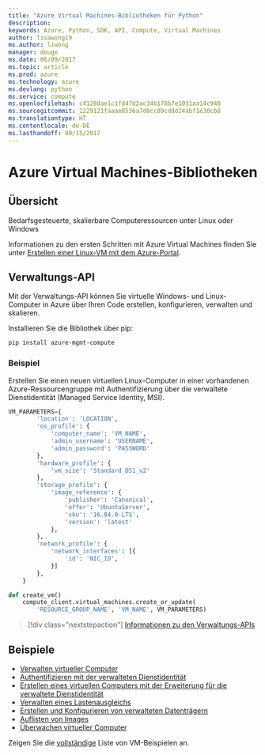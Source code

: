 ```yaml
---
title: "Azure Virtual Machines-Bibliotheken für Python"
description: 
keywords: Azure, Python, SDK, API, Compute, Virtual Machines
author: lisawong19
ms.author: liwong
manager: douge
ms.date: 06/09/2017
ms.topic: article
ms.prod: azure
ms.technology: azure
ms.devlang: python
ms.service: compute
ms.openlocfilehash: c4128dae1c1fd47d2ac34b178b7e1031aa14c948
ms.sourcegitcommit: 1229121faaae8536a7d8cc89cddd24abf1e30cb8
ms.translationtype: HT
ms.contentlocale: de-DE
ms.lasthandoff: 09/15/2017
---
```

# <a name="azure-virtual-machine-libraries"></a>Azure Virtual Machines-Bibliotheken

## <a name="overview"></a>Übersicht

Bedarfsgesteuerte, skalierbare Computeressourcen unter Linux oder Windows

Informationen zu den ersten Schritten mit Azure Virtual Machines finden Sie unter [Erstellen einer Linux-VM mit dem Azure-Portal](/azure/virtual-machines/linux/quick-create-portal).

## <a name="management-api"></a>Verwaltungs-API

Mit der Verwaltungs-API können Sie virtuelle Windows- und Linux-Computer in Azure über Ihren Code erstellen, konfigurieren, verwalten und skalieren.

Installieren Sie die Bibliothek über pip:

```bash
pip install azure-mgmt-compute 
```   

### <a name="example"></a>Beispiel

Erstellen Sie einen neuen virtuellen Linux-Computer in einer vorhandenen Azure-Ressourcengruppe mit Authentifizierung über die verwaltete Dienstidentität (Managed Service Identity, MSI).

```python
VM_PARAMETERS={
        'location': 'LOCATION',
        'os_profile': {
            'computer_name': 'VM_NAME',
            'admin_username': 'USERNAME',
            'admin_password': 'PASSWORD'
        },
        'hardware_profile': {
            'vm_size': 'Standard_DS1_v2'
        },
        'storage_profile': {
            'image_reference': {
                'publisher': 'Canonical',
                'offer': 'UbuntuServer',
                'sku': '16.04.0-LTS',
                'version': 'latest'
            },
        },
        'network_profile': {
            'network_interfaces': [{
                'id': 'NIC_ID',
            }]
        },
    }

def create_vm()
    compute_client.virtual_machines.create_or_update(
        'RESOURCE_GROUP_NAME', 'VM_NAME', VM_PARAMETERS)
```

> [!div class="nextstepaction"]
> [Informationen zu den Verwaltungs-APIs](/python/api/overview/azure/virtualmachines/managementlibrary)

## <a name="samples"></a>Beispiele

* [Verwalten virtueller Computer][1]
* [Authentifizieren mit der verwalteten Dienstidentität][2]
* [Erstellen eines virtuellen Computers mit der Erweiterung für die verwaltete Dienstidentität][3]
* [Verwalten eines Lastenausgleichs][4]
* [Erstellen und Konfigurieren von verwalteten Datenträgern][5]
* [Auflisten von Images][6] 
* [Überwachen virtueller Computer][7]

Zeigen Sie die [vollständige](https://azure.microsoft.com/resources/samples/?platform=python&term=virtual-machines) Liste von VM-Beispielen an.

[1]: https://azure.microsoft.com/resources/samples/virtual-machines-python-manage/
[2]: https://github.com/Azure-Samples/resource-manager-python-manage-resources-with-msi
[3]: https://github.com/Azure-Samples/compute-python-msi-vm
[4]: https://azure.microsoft.com/resources/samples/network-python-manage-loadbalancer
[5]: ../docs-ref-conceptual/python-sdk-azure-samples-managed-disks.md
[6]: ../docs-ref-conceptual/python-sdk-azure-samples-list-images.md
[7]: ../docs-ref-conceptual/python-sdk-azure-samples-monitor-vms.md